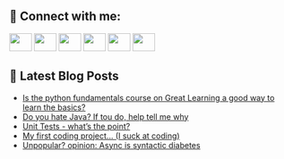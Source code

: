 ## 🔎 Connect with me:
[<img height="32" width="40" src="https://cdn.jsdelivr.net/npm/simple-icons@v5/icons/telegram.svg" />](https://t.me/bullbesh)
[<img height="32" width="40" src="https://cdn.jsdelivr.net/npm/simple-icons@v5/icons/vk.svg" />](https://vk.com/bullbesh)
[<img height="32" width="40" src="https://cdn.jsdelivr.net/npm/simple-icons@v5/icons/twitter.svg" />](https://twitter.com/bullbesh1)
[<img height="32" width="40" src="https://cdn.jsdelivr.net/npm/simple-icons@v5/icons/instagram.svg" />](https://www.instagram.com/bullbesh)
[<img height="32" width="40" src="https://cdn.jsdelivr.net/npm/simple-icons@v5/icons/reddit.svg" />](https://www.reddit.com/user/bullbesh)
[<img height="32" width="40" src="https://cdn.jsdelivr.net/npm/simple-icons@v5/icons/youtube.svg" />](https://www.youtube.com/channel/UCtfjRs6uzgq5mfm8S06WTcg)

## 📕 Latest Blog Posts
<!-- BLOG-POST-LIST:START -->
- [Is the python fundamentals course on Great Learning a good way to learn the basics?](https://www.reddit.com/r/Python/comments/vods6z/is_the_python_fundamentals_course_on_great/)
- [Do you hate Java? If tou do, help tell me why](https://www.reddit.com/r/Python/comments/vocxs5/do_you_hate_java_if_tou_do_help_tell_me_why/)
- [Unit Tests - what’s the point?](https://www.reddit.com/r/Python/comments/voc6kr/unit_tests_whats_the_point/)
- [My first coding project... &lpar;I suck at coding&rpar;](https://www.reddit.com/r/Python/comments/voc14k/my_first_coding_project_i_suck_at_coding/)
- [Unpopular? opinion: Async is syntactic diabetes](https://www.reddit.com/r/Python/comments/vobnd6/unpopular_opinion_async_is_syntactic_diabetes/)
<!-- BLOG-POST-LIST:END -->
